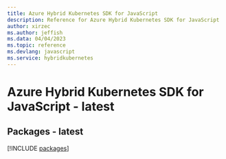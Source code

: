 ```yaml
---
title: Azure Hybrid Kubernetes SDK for JavaScript
description: Reference for Azure Hybrid Kubernetes SDK for JavaScript
author: xirzec
ms.author: jeffish
ms.data: 04/04/2023
ms.topic: reference
ms.devlang: javascript
ms.service: hybridkubernetes
---
```

# Azure Hybrid Kubernetes SDK for JavaScript - latest
## Packages - latest
[!INCLUDE [packages](hybrid-kubernetes-index.md)]